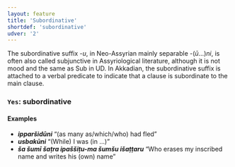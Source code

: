 ```yaml
---
layout: feature
title: 'Subordinative'
shortdef: 'subordinative'
udver: '2'
---
```


The subordinative suffix -_u_, in Neo-Assyrian mainly separable -(_ū_…)_ni_, is often also called subjunctive in Assyriological literature, although it is not mood and the same as Sub in UD. In Akkadian, the subordinative suffix is attached to a verbal predicate to indicate that a clause is subordinate to the main clause.

### <a name="Yes">`Yes`</a>: subordinative

#### Examples
* _<b>ipparšidūni</b>_ “(as many as/which/who) had fled”
* _<b>usbakūni</b>_ “(While) I was (in …)”
* _<b>ša šumī šaṭra ipaššiṭu-ma šumšu išaṭṭaru</b>_ “Who erases my inscribed name and writes his (own) name”


<!-- Interlanguage links updated Po lis 14 15:34:58 CET 2022 -->
